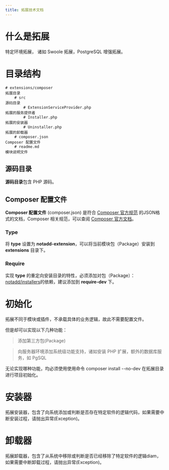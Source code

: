 ```yaml
---
title: 拓展技术文档
---
```


# 什么是拓展

特定环境拓展， 诸如 Swoole 拓展，PostgreSQL 增强拓展。

# 目录结构

```
# extensions/composer                                                          拓展目录
    # src                                                                      源码目录
        # ExtensionServiceProvider.php                                         拓展的服务提供者
        # Installer.php                                                        拓展的安装器
        # Uninstaller.php                                                      拓展的卸载器
    # composer.json                                                            Composer 配置文件
    # readme.md                                                                模块说明文件
```

## 源码目录

**源码目录**包含 PHP 源码。

## Composer 配置文件

**Composer 配置文件** (composer.json) 是符合 [Composer 官方规范](https://getcomposer.org/doc/04-schema.md) 的JSON格式的文档，Composer 相关规范，可以查阅 [Composer 官方文档](https://getcomposer.org)。

### Type

将 **type** 设置为 **notadd-extension**，可以将当前模块包（Package）安装到 **extensions** 目录下。

### Require

实现 **type** 的重定向安装目录的特性，必须添加对包（Package）：[notadd/installers](https://packagist.org/packages/notadd/installers)的依赖，建议添加到 **require-dev** 下。

# 初始化

拓展不同于模块或插件，不承载具体的业务逻辑，故此不需要配置文件。

但是却可以实现以下几种功能：

> 添加第三方包(Package)

> 向服务器环境添加系统级功能支持，诸如安装 PHP 扩展，额外的数据库服务，如 PgSQL

无论实现哪种功能，均必须使用使用命令 composer install --no-dev 在拓展目录进行项目初始化。

# 安装器

拓展安装器，包含了向系统添加或判断是否存在特定软件的逻辑代码，如果需要中断安装过程，请抛出异常(Exception)。

# 卸载器

拓展卸载器，包含了从系统中移除或判断是否已经移除了特定软件的逻辑diam，如果需要中断卸载过程，请抛出异常(Exception)。
